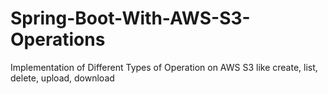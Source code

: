# Spring-Boot-With-AWS-S3-Operations
Implementation of Different Types of Operation on AWS S3 like create, list, delete, upload, download
